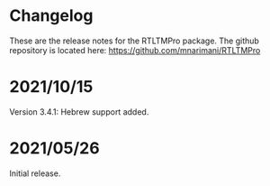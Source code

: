 # Changelog
These are the release notes for the RTLTMPro package. The github repository is located here: https://github.com/mnarimani/RTLTMPro

# 2021/10/15
Version 3.4.1: Hebrew support added.

# 2021/05/26
Initial release.
